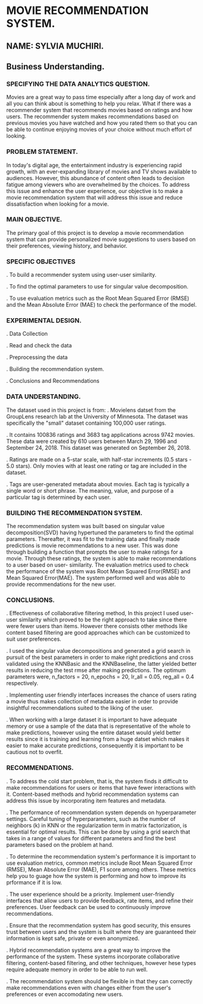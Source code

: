 # MOVIE RECOMMENDATION SYSTEM.

## NAME: SYLVIA MUCHIRI.

##  Business Understanding.

### SPECIFYING THE DATA ANALYTICS QUESTION.

Movies are a great way to pass time especially after a long day of work and all you can think about is something to help you relax. What if there was a recommender system that recommends movies based on ratings and how users. The recommender system makes recommendations based on previous movies you have watched and how you rated them so that you can be able to continue enjoying movies of your choice without much effort of looking.

###  PROBLEM STATEMENT.

In today's digital age, the entertainment industry is experiencing rapid growth, with an ever-expanding library of movies and TV shows available to audiences. However, this abundance of content often leads to decision fatigue among viewers who are overwhelmed by the choices. To address this issue and enhance the user experience, our objective is to make a movie recommendation system that will address this issue and reduce dissatisfaction when looking for a movie.

### MAIN OBJECTIVE.

The primary goal of this project is to develop a movie recommendation system that can provide personalized movie suggestions to users based on their preferences, viewing history, and behavior.

###  SPECIFIC OBJECTIVES

. To build a recommender system using user-user similarity.

. To find the optimal parameters to use for singular value decomposition.

. To use evaluation metrics such as the Root Mean Squared Error (RMSE) and the Mean Absolute Error (MAE) to check the performance of the model.

###  EXPERIMENTAL DESIGN.

. Data Collection

. Read and check the data

. Preprocessing the data

. Building the recommendation system.

. Conclusions and Recommendations

###  DATA UNDERSTANDING.

The dataset used in this project is from:
. Movielens datset from the GroupLens research lab at the University of Minnesota. The dataset was specifically the "small" dataset containing 100,000 user ratings.

. It contains 100836 ratings and 3683 tag applications across 9742 movies. These data were created by 610 users between March 29, 1996 and September 24, 2018. This dataset was generated on September 26, 2018.

. Ratings are made on a 5-star scale, with half-star increments (0.5 stars - 5.0 stars). Only movies with at least one rating or tag are included in the dataset.

. Tags are user-generated metadata about movies. Each tag is typically a single word or short phrase. The meaning, value, and purpose of a particular tag is determined by each user.

### BUILDING THE RECOMMENDATION SYSTEM.
The recommendation system was built based on singular value decomposition(SVD) having hypertuned the parameters to find the optimal parameters. Thereafter, it was fit to the training data and finally made predictions is movie recommendations to a new user. This was done through building a function that prompts the user to make ratings for a movie. Through these ratings, the system is able to make recommendations to a user based on user- similarity. The evaluation metrics used to check the performance of the system was Root Mean Squared Error(RMSE) and Mean Squared Error(MAE). The system performed well and was able to provide recommendations for the new user.

### CONCLUSIONS.

. Effectiveness of collaborative filtering method, In this project I used user-user similarity which proved to be the right approach to take since there were fewer users than items. However there consists other methods like content based filtering are good approaches which can be customized to suit user preferences. 

. I used the singular value decompositions and generated a grid search in pursuit of the best parameters in order to make right predictions and cross validated using the KNNBasic and the KNNBaseline, the latter yielded better results in reducing the test rmse after making predictions. The optimum parameters were, n_factors = 20, n_epochs = 20, lr_all = 0.05, reg_all = 0.4 respectively.

. Implementing user friendly interfaces increases the chance of users rating a movie thus makes collection of metadata easier in order to provide insightful recommendations suited to the liking of the user.

. When working with a large dataset it is important to have adequate memory or use a sample of the data that is representative of the whole to make predictions, however using the entire dataset would yield better results since it is training and learning from a huge datset which makes it easier to make accurate predictions, consequently it is important to be cautious not to overfit.

### RECOMMENDATIONS.

. To address the cold start problem, that is, the system finds it difficult to make recommendations for users or items that have fewer interactions with it. Content-based methods and hybrid recommendation systems can address this issue by incorporating item features and metadata. 

. The performance of recommendation system depends on hyperparameter settings. Careful tuning of hyperparameters, such as the number of neighbors (k) in KNN or the regularization term in matrix factorization, is essential for optimal results. This can be done by using a grid search that takes in a range of values for different parameters and find the best parameters based on the problem at hand.

. To determine the recommendation system's performance it is important to use evaluation metrics, common metrics include Root Mean Squared Error (RMSE), Mean Absolute Error (MAE), F1 score among others. These metrics help you to guage how the system is performing and how to improve its prformance if it is low.

. The user experience should be a priority. Implement user-friendly interfaces that allow users to provide feedback, rate items, and refine their preferences. User feedback can be used to continuously improve recommendations.

. Ensure that the recommendation system has good security, this ensures trust between users and the system is built where they are guaranteed their information is kept safe, private or even anonymized.

. Hybrid recommendation systems are a great way to improve the performance of the system. These systems incorporate collaborative filtering, content-based filtering, and other techniques, however hese types require adequate memory in order to be able to run well.

. The recommendation system should be flexible in that they can correctly make recommendations even with changes either from the user's preferences or even accomodating new users.

